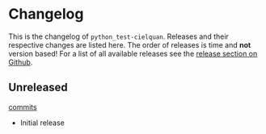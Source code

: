 # Changelog

This is the changelog of `python_test-cielquan`. Releases and their respective
changes are listed here. The order of releases is time and **not** version based!
For a list of all available releases see the
[release section on Github](https://github.com/Cielquan/python_test-cielquan/releases).

<!-- Valid subcategories
#### BREAKING CHANGES
#### New features
#### Bugfixes
#### Documentation
#### Miscellaneous
-->

## Unreleased

[commits](https://github.com/Cielquan/python_test-cielquan/commits/main)

- Initial release
